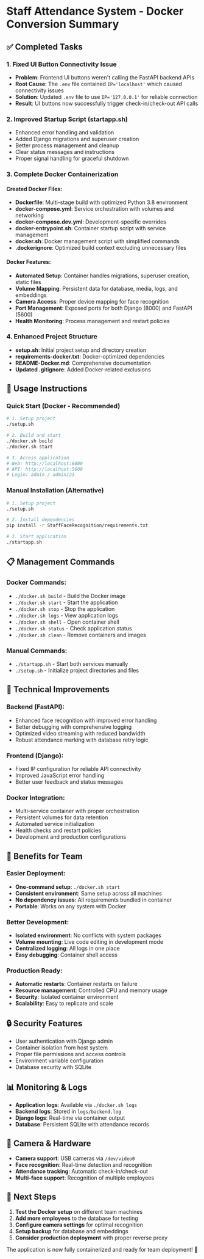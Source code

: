# Staff Attendance System - Docker Conversion Summary

## ✅ Completed Tasks

### 1. Fixed UI Button Connectivity Issue
- **Problem**: Frontend UI buttons weren't calling the FastAPI backend APIs
- **Root Cause**: The `.env` file contained `IP='localhost'` which caused connectivity issues
- **Solution**: Updated `.env` file to use `IP='127.0.0.1'` for reliable connection
- **Result**: UI buttons now successfully trigger check-in/check-out API calls

### 2. Improved Startup Script (startapp.sh)
- Enhanced error handling and validation
- Added Django migrations and superuser creation
- Better process management and cleanup
- Clear status messages and instructions
- Proper signal handling for graceful shutdown

### 3. Complete Docker Containerization

#### Created Docker Files:
- **Dockerfile**: Multi-stage build with optimized Python 3.8 environment
- **docker-compose.yml**: Service orchestration with volumes and networking
- **docker-compose.dev.yml**: Development-specific overrides
- **docker-entrypoint.sh**: Container startup script with service management
- **docker.sh**: Docker management script with simplified commands
- **.dockerignore**: Optimized build context excluding unnecessary files

#### Docker Features:
- **Automated Setup**: Container handles migrations, superuser creation, static files
- **Volume Mapping**: Persistent data for database, media, logs, and embeddings
- **Camera Access**: Proper device mapping for face recognition
- **Port Management**: Exposed ports for both Django (8000) and FastAPI (5600)
- **Health Monitoring**: Process management and restart policies

### 4. Enhanced Project Structure
- **setup.sh**: Initial project setup and directory creation
- **requirements-docker.txt**: Docker-optimized dependencies
- **README-Docker.md**: Comprehensive documentation
- **Updated .gitignore**: Added Docker-related exclusions

## 🚀 Usage Instructions

### Quick Start (Docker - Recommended)
```bash
# 1. Setup project
./setup.sh

# 2. Build and start
./docker.sh build
./docker.sh start

# 3. Access application
# Web: http://localhost:8000
# API: http://localhost:5600
# Login: admin / admin123
```

### Manual Installation (Alternative)
```bash
# 1. Setup project
./setup.sh

# 2. Install dependencies
pip install -r StaffFaceRecognition/requirements.txt

# 3. Start application
./startapp.sh
```

## 📋 Management Commands

### Docker Commands:
- `./docker.sh build` - Build the Docker image
- `./docker.sh start` - Start the application
- `./docker.sh stop` - Stop the application
- `./docker.sh logs` - View application logs
- `./docker.sh shell` - Open container shell
- `./docker.sh status` - Check application status
- `./docker.sh clean` - Remove containers and images

### Manual Commands:
- `./startapp.sh` - Start both services manually
- `./setup.sh` - Initialize project directories and files

## 🔧 Technical Improvements

### Backend (FastAPI):
- Enhanced face recognition with improved error handling
- Better debugging with comprehensive logging
- Optimized video streaming with reduced bandwidth
- Robust attendance marking with database retry logic

### Frontend (Django):
- Fixed IP configuration for reliable API connectivity
- Improved JavaScript error handling
- Better user feedback and status messages

### Docker Integration:
- Multi-service container with proper orchestration
- Persistent volumes for data retention
- Automated service initialization
- Health checks and restart policies
- Development and production configurations

## 🎯 Benefits for Team

### Easier Deployment:
- **One-command setup**: `./docker.sh start`
- **Consistent environment**: Same setup across all machines
- **No dependency issues**: All requirements bundled in container
- **Portable**: Works on any system with Docker

### Better Development:
- **Isolated environment**: No conflicts with system packages
- **Volume mounting**: Live code editing in development mode
- **Centralized logging**: All logs in one place
- **Easy debugging**: Container shell access

### Production Ready:
- **Automatic restarts**: Container restarts on failure
- **Resource management**: Controlled CPU and memory usage
- **Security**: Isolated container environment
- **Scalability**: Easy to replicate and scale

## 🔒 Security Features

- User authentication with Django admin
- Container isolation from host system
- Proper file permissions and access controls
- Environment variable configuration
- Database security with SQLite

## 📊 Monitoring & Logs

- **Application logs**: Available via `./docker.sh logs`
- **Backend logs**: Stored in `logs/backend.log`
- **Django logs**: Real-time via container output
- **Database**: Persistent SQLite with attendance records

## 🎥 Camera & Hardware

- **Camera support**: USB cameras via `/dev/video0`
- **Face recognition**: Real-time detection and recognition
- **Attendance tracking**: Automatic check-in/check-out
- **Multi-face support**: Recognition of multiple employees

## 🔄 Next Steps

1. **Test the Docker setup** on different team machines
2. **Add more employees** to the database for testing
3. **Configure camera settings** for optimal recognition
4. **Setup backup** for database and embeddings
5. **Consider production deployment** with proper reverse proxy

The application is now fully containerized and ready for team deployment! 🎉
